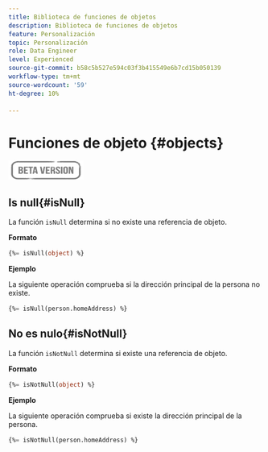 ```yaml
---
title: Biblioteca de funciones de objetos
description: Biblioteca de funciones de objetos
feature: Personalización
topic: Personalización
role: Data Engineer
level: Experienced
source-git-commit: b58c5b527e594c03f3b415549e6b7cd15b050139
workflow-type: tm+mt
source-wordcount: '59'
ht-degree: 10%

---
```


# Funciones de objeto {#objects}

![](../../assets/do-not-localize/badge.png)

## Is null{#isNull}

La función `isNull` determina si no existe una referencia de objeto.

**Formato**

```sql
{%= isNull(object) %}
```

**Ejemplo**

La siguiente operación comprueba si la dirección principal de la persona no existe.

```sql
{%= isNull(person.homeAddress) %}
```

## No es nulo{#isNotNull}

La función `isNotNull` determina si existe una referencia de objeto.

**Formato**

```sql
{%= isNotNull(object) %}
```

**Ejemplo**

La siguiente operación comprueba si existe la dirección principal de la persona.

```sql
{%= isNotNull(person.homeAddress) %}
```
